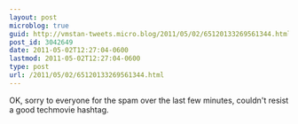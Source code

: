 ```yaml
---
layout: post
microblog: true
guid: http://vmstan-tweets.micro.blog/2011/05/02/65120133269561344.html
post_id: 3042649
date: 2011-05-02T12:27:04-0600
lastmod: 2011-05-02T12:27:04-0600
type: post
url: /2011/05/02/65120133269561344.html
---
```

OK, sorry to everyone for the spam over the last few minutes, couldn't resist a good techmovie hashtag.
